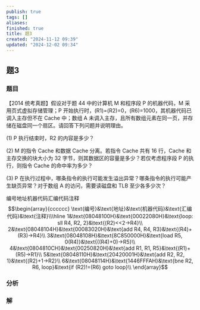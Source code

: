 ```yaml
---
publish: true
tags: []
aliases: 
finished: true
title: 题3
created: "2024-11-12 09:39"
updated: "2024-12-02 09:34"
---
```

## 题3
### 题目
【2014 统考真题】假设对于题 44 中的计算机 M 和程序段 P 的机器代码，M 采用页式虚拟存储管理；P 开始执行时，(R1)=(R2)=0，(R6)=1000，其机器代码已调入主存但不在 Cache 中；数组 A 未调入主存，且所有数组元素在同一页，并存储在磁盘同一个扇区。请回答下列问题并说明理由。

(1) P 执行结束时，R2 的内容是多少？

(2) M 的指令 Cache 和数据 Cache 分离。若指令 Cache 共有 16 行，Cache 和主存交换的块大小为 32 字节，则其数据区的容量是多少？若仅考虑程序段 P 的执行，则指令 Cache 的命中率为多少？

(3) P 在执行过程中，哪条指令的执行可能发生溢出异常？哪条指令的执行可能产生缺页异常？对于数组 A 的访问，需要读磁盘和 TLB 至少各多少次？

编号地址机器代码汇编代码注释
$$\begin{array}{cccccc} \text{编号}&\text{地址}&\text{机器代码}&\text{汇编代码}&\text{注释}\\\hline 1&\text{08048100H}&\text{00022080H}&\text{loop: sll R4, R2, 2}&\text{(R2)<<2→R4}\\ 2&\text{08048104H}&\text{00083020H}&\text{add R4, R4, R3}&\text{(R4)+(R3)→R4}\\ 3&\text{08048108H}&\text{8C850000H}&\text{load R5, 0(R4)}&\text{((R4)+0)→R5}\\ 4&\text{0804810CH}&\text{00250820H}&\text{add R1, R1, R5}&\text{(R1)+(R5)→R1}\\ 5&\text{08048110H}&\text{20420001H}&\text{add R2, R2, 1}&\text{(R2)+1→R2}\\ 6&\text{08048114H}&\text{1446FFFAH}&\text{bne R2, R6, loop}&\text{if (R2)!=(R6) goto loop}\\ \end{array}$$
### 分析

### 解